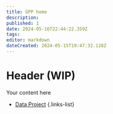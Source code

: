 ```yaml
---
title: GPP home
description: 
published: 1
date: 2024-05-16T22:44:22.359Z
tags: 
editor: markdown
dateCreated: 2024-05-15T19:47:32.128Z
---
```


# Header (WIP)
Your content here

- [Data Project](/Groups/GPP/data_project.md)
{.links-list}